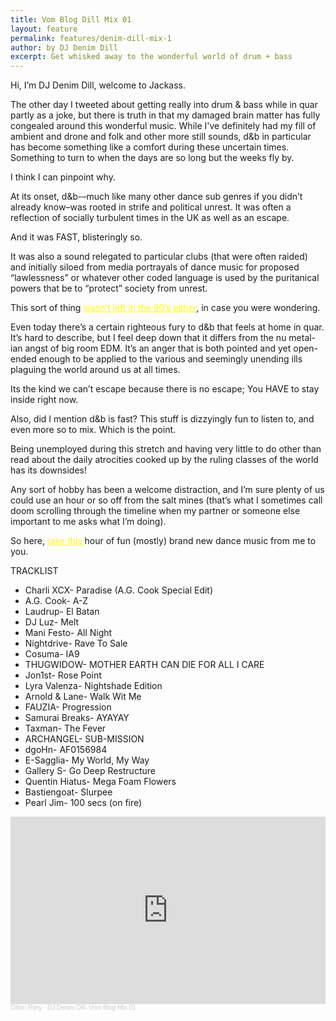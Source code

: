 ```yaml
---
title: Vom Blog Dill Mix 01
layout: feature
permalink: features/denim-dill-mix-1
author: by DJ Denim Dill
excerpt: Get whisked away to the wonderful world of drum + bass
---
```



Hi, I’m DJ Denim Dill, welcome to Jackass.

The other day I tweeted about getting really into drum & bass while in quar partly as a joke, but there is truth in that my damaged brain matter has fully congealed around this wonderful music. While I've definitely had my fill of ambient and drone and folk and other more still sounds, d&b in particular has become something like a comfort during these uncertain times. Something to turn to when the days are so long but the weeks fly by.

I think I can pinpoint why.

 At its onset, d&b-–much like many other dance sub genres if you didn’t already know–was rooted in strife and political unrest. It was often a reflection of socially turbulent times in the UK as well as an escape.

And it was FAST, blisteringly so.

It was also a sound relegated to particular clubs (that were often raided) and initially siloed from media portrayals of dance music for proposed “lawlessness” or whatever other coded language is used by the puritanical powers that be to “protect” society from unrest.

This sort of thing <a href="https://www.independent.co.uk/arts-entertainment/music/features/form-696-police-uk-music-venues-grime-music-discrimination-comment-a7670436.html" style="color: yellow">wasn’t left in the 90’s either</a>, in case you were wondering.

Even today there’s a certain righteous fury to d&b that feels at home in quar. It’s hard to describe, but I feel deep down that it differs from the nu metal-ian angst of big room EDM. It’s an anger that is both pointed and yet open-ended enough to be applied to the various and seemingly unending ills plaguing the world around us at all times.

Its the kind we can’t escape because there is no escape; You HAVE to stay inside right now.

Also, did I mention d&b is fast? This stuff is dizzyingly fun to listen to, and even more so to mix. Which is the point.

Being unemployed during this stretch and having very little to do other than read about the daily atrocities cooked up by the ruling classes of the world has its downsides!

Any sort of hobby has been a welcome distraction, and I’m sure plenty of us could use an hour or so off from the salt mines (that’s what I sometimes call doom scrolling through the timeline when my partner or someone else important to me asks what I’m doing).

So here, <a href="https://soundcloud.com/dillon-riley/dj-denim-dill-vom-blog-mix-01" style="color: yellow">take this </a>hour of fun (mostly) brand new dance music from me to you.

TRACKLIST
<ul>
<li>Charli XCX- Paradise (A.G. Cook Special Edit)</li>
<li>A.G. Cook- A-Z</li>
<li>Laudrup- El Batan</li>
<li>DJ Luz- Melt</li>
<li>Mani Festo- All Night</li>
<li>Nightdrive- Rave To Sale</li>
<li>Cosuma- IA9</li>
<li>THUGWIDOW- MOTHER EARTH CAN DIE FOR ALL I CARE</li>
<li>Jon1st- Rose Point</li>
<li>Lyra Valenza- Nightshade Edition</li>
<li>Arnold & Lane- Walk Wit Me</li>
<li>FAUZIA- Progression</li>
<li>Samurai Breaks- AYAYAY</li>
<li>Taxman- The Fever</li>
<li>ARCHANGEL- SUB-MISSION</li>
<li>dgoHn- AF0156984</li>
<li>E-Sagglia- My World, My Way</li>
<li>Gallery S- Go Deep Restructure </li>
<li>Quentin Hiatus- Mega Foam Flowers</li>
<li>Bastiengoat- Slurpee</li>
<li>Pearl Jim- 100 secs (on fire)</li>
</ul>

<iframe width="100%" height="300" scrolling="no" frameborder="no" allow="autoplay" src="https://w.soundcloud.com/player/?url=https%3A//api.soundcloud.com/tracks/877928266&color=%23ff5500&auto_play=false&hide_related=false&show_comments=true&show_user=true&show_reposts=false&show_teaser=true&visual=true"></iframe><div style="font-size: 10px; color: #cccccc;line-break: anywhere;word-break: normal;overflow: hidden;white-space: nowrap;text-overflow: ellipsis; font-family: Interstate,Lucida Grande,Lucida Sans Unicode,Lucida Sans,Garuda,Verdana,Tahoma,sans-serif;font-weight: 100;"><a href="https://soundcloud.com/dillon-riley" title="Dillon Riley" target="_blank" style="color: #cccccc; text-decoration: none;">Dillon Riley</a> · <a href="https://soundcloud.com/dillon-riley/dj-denim-dill-vom-blog-mix-01" title="DJ Denim Dill- Vom Blog Mix 01" target="_blank" style="color: #cccccc; text-decoration: none;">DJ Denim Dill- Vom Blog Mix 01</a></div>

